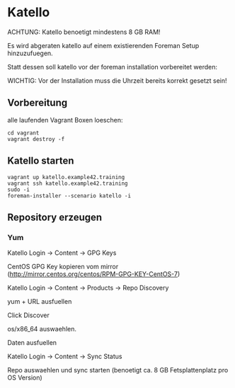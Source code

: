 # Katello

ACHTUNG: Katello benoetigt mindestens 8 GB RAM!

Es wird abgeraten katello auf einem existierenden Foreman Setup hinzuzufuegen.

Statt dessen soll katello vor der foreman installation vorbereitet werden:

WICHTIG: Vor der Installation muss die Uhrzeit bereits korrekt gesetzt sein!

## Vorbereitung

alle laufenden Vagrant Boxen loeschen:

    cd vagrant
    vagrant destroy -f

## Katello starten

    vagrant up katello.example42.training
    vagrant ssh katello.example42.training
    sudo -i
    foreman-installer --scenario katello -i


## Repository erzeugen

### Yum

Katello Login -> Content -> GPG Keys

CentOS GPG Key kopieren vom mirror (http://mirror.centos.org/centos/RPM-GPG-KEY-CentOS-7)

Katello Login -> Content -> Products -> Repo Discovery

yum + URL ausfuellen

Click Discover

os/x86_64 auswaehlen.

Daten ausfuellen

Katello Login -> Content -> Sync Status

Repo auswaehlen und sync starten (benoetigt ca. 8 GB Fetsplattenplatz pro OS Version)




